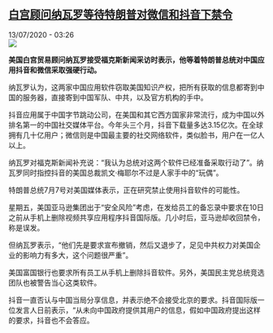 <!--1594605313000-->
[白宫顾问纳瓦罗等待特朗普对微信和抖音下禁令](http://www.rfi.fr//cn/%E4%B8%AD%E5%9B%BD/20200713-%E7%99%BD%E5%AE%AB%E9%A1%BE%E9%97%AE%E7%BA%B3%E7%93%A6%E7%BD%97%E7%AD%89%E5%BE%85%E7%89%B9%E6%9C%97%E6%99%AE%E5%AF%B9%E5%BE%AE%E4%BF%A1%E5%92%8C%E6%8A%96%E9%9F%B3%E4%B8%8B%E7%A6%81%E4%BB%A4)
------

<div>13/07/2020 - 03:26</div><img src="https://s.rfi.fr/media/display/7318401e-1506-11ea-82b1-005056a99247/w:310/p:16x9/2017-05-06t045337z_1547660697_rc19ad73b350_rtrmadp_3_china-russia-wechat_0.jpg"><p><strong>美国白宫贸易顾问纳瓦罗接受福克斯新闻采访时表示，他等着特朗普总统对中国应用抖音和微信采取强硬行动。</strong></p><div class="t-content__body u-clearfix"><div class="m-interstitial"></div><p>纳瓦罗认为，这两家中国应用软件窃取美国知识产权，把所有获取的信息都寄到中国的服务器，直接寄到中国军队、中共，以及官方机构的手中。</p><p>抖音应用属于中国字节跳动公司，在美国和其它西方国家非常流行，成为中国以外排名第一的中国社交媒体平台。今年头三个月，抖音下载量多达3.15亿次。在全球拥有几十亿用户；微信则是中国最主要的社交网络软件，类似脸书，用户在一亿人以上。</p><p>纳瓦罗对福克斯新闻补充说：“我认为总统对这两个软件已经准备采取行动了”。纳瓦罗同时指控抖音的美国总裁凯文·梅耶尔不过是人家手中的“玩偶”。</p><p>特朗普总统7月7号对美国媒体表示，正在研究禁止使用抖音软件的可能性。</p><p>星期五，美国亚马逊集团出于“安全风险”考虑，在发给员工的备忘录中要求在10日之前从手机上删除视频共享应用程序抖音国际版。几小时后，亚马逊却收回禁令，称是误发。</p><p>但纳瓦罗表示，“他们先是要求宣布撤销，然后又退步了，足见中共权力对美国企业的影响力有多大，这个问题很严重”。</p><p>美国富国银行也要求所有员工从手机上删除抖音软件。另外，美国民主党总统竞选团队也被警告当心这类软件。</p><p>抖音一直否认与中国当局分享信息，并表示绝不会接受北京的要求。抖音国际版一位发言人日前表示，“从未向中国政府提供其用户的信息，假如中国政府提出这样的要求，抖音也不会答应。</p><p> </p><div class="o-self-promo o-self-promo--nl o-self-promo--hidden" data-selfpromo-newsletter></div><div class="o-self-promo o-self-promo--app o-self-promo--hidden" data-selfpromo-app></div></div>
